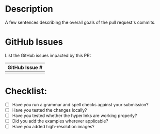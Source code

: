 # Description
A few sentences describing the overall goals of the pull request's commits.

# GitHub Issues
List the GitHub issues impacted by this PR:

| GitHub Issue # |
| -------------- |
| |

# Checklist:

- [ ] Have you run a grammar and spell checks against your submission?
- [ ] Have you tested the changes locally?
- [ ] Have you tested whether the hyperlinks are working properly?
- [ ] Did you add the examples wherever applicable?
- [ ] Have you added high-resolution images?
